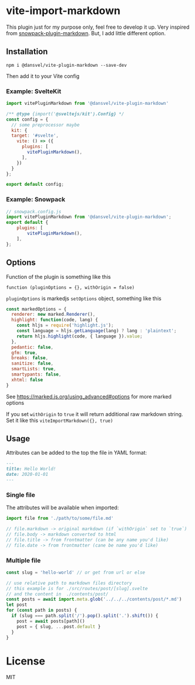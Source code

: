 # vite-import-markdown

This plugin just for my purpose only, feel free to develop it up. Very inspired from [snowpack-plugin-markdown](https://github.com/joshnuss/snowpack-plugin-markdown). But, I add little different option.

## Installation

```
npm i @dansvel/vite-plugin-markdown --save-dev
```

Then add it to your Vite config

### Example: SvelteKit
```js
import vitePluginMarkdown from '@dansvel/vite-plugin-markdown'

/** @type {import('@sveltejs/kit').Config} */
const config = {
  // some preprocessor maybe
  kit: {
  target: '#svelte',
    vite: () => ({
      plugins: [
        vitePluginMarkdown(),
      ],
    })
  }
};

export default config;
```

### Example: Snowpack

```js
// snowpack.config.js
import vitePluginMarkdown from '@dansvel/vite-plugin-markdown';
export default {
    plugins: [
        vitePluginMarkdown(),
    ],
};
```

## Options

Function of the plugin is something like this

```
function (pluginOptions = {}, withOrigin = false)
```

`pluginOptions` is markedjs `setOptions` object, something like this

```js
const markedOptions = {
  renderer: new marked.Renderer(),
  highlight: function(code, lang) {
    const hljs = require('highlight.js');
    const language = hljs.getLanguage(lang) ? lang : 'plaintext';
    return hljs.highlight(code, { language }).value;
  },
  pedantic: false,
  gfm: true,
  breaks: false,
  sanitize: false,
  smartLists: true,
  smartypants: false,
  xhtml: false
}
```
See https://marked.js.org/using_advanced#options for more marked options

If you set `withOrigin` to `true` it will return additional raw markdown string. Set it like this
`viteImportMarkdown({}, true)`

## Usage

Attributes can be added to the top the file in YAML format:

```markdown
---
title: Hello World!
date: 2020-01-01
---
```

### Single file

The attributes will be available when imported:

```js
import file from './path/to/some/file.md'

// file.markdown -> original markdown (if `withOrigin` set to `true`)
// file.body -> markdown converted to html
// file.title -> from frontmatter (can be any name you'd like)
// file.date -> from frontmatter (cane be name you'd like)
```

### Multiple file

```js
const slug = 'hello-world' // or get from url or else

// use relative path to markdown files directory
// this example is for ./src/routes/post/[slug].svelte
// and the content in  ./contents/post/
const posts = await import.meta.glob('../../../contents/post/*.md') 
let post
for (const path in posts) {
  if (slug === path.split('/').pop().split('.').shift()) {
    post = await posts[path]()
    post = { slug, ...post.default }
  }
}
```

# License

MIT
